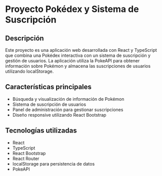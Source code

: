 # Proyecto Pokédex y Sistema de Suscripción

## Descripción
Este proyecto es una aplicación web desarrollada con React y TypeScript que combina una Pokédex interactiva con un sistema de suscripción y gestión de usuarios. 
La aplicación utiliza la PokeAPI para obtener información sobre Pokémon y almacena las suscripciones de usuarios utilizando localStorage.

## Características principales
- Búsqueda y visualización de información de Pokémon
- Sistema de suscripción de usuarios
- Panel de administración para gestionar suscripciones
- Diseño responsive utilizando React Bootstrap

## Tecnologías utilizadas
- React
- TypeScript
- React Bootstrap
- React Router
- localStorage para persistencia de datos
- PokeAPI

